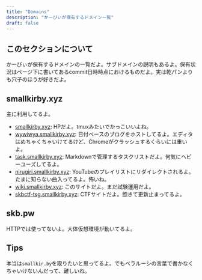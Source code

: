```yaml
---
title: "Domains"
description: "かーびぃが保有するドメイン一覧"
draft: false
---
```


## このセクションについて

かーびぃが保有するドメインの一覧だよ。サブドメインの説明もあるよ。保有状況はページ下に書いてあるcommit日時時点におけるものだよ。実は乾パンよりも穴子のほうが好きだよ。

## smallkirby.xyz

主に利用してるよ。

- [smallkirby.xyz](https://smallkirby.xyz): HPだよ。tmuxみたいでかっこいいよね。
- [wywiwya.smallkirby.xyz](https://smallkirby.xyz): 日付ベースのブログをホストしてるよ。エディタはめちゃくちゃいけてるけど、Chromeがクラッシュするくらいには重いよ。
- [task.smallkirby.xyz](https://task.smallkirby.xyz): Markdownで管理するタスクリストだよ。何気にヘビーユーズしてるよ。
- [nirugiri.smallkirby.xyz](https://nirugiri.smallkirby.xyz): YouTubeのプレイリストにリダイレクトされるよ。たまに知らない曲入ってるよ。怖いね。
- [wiki.smallkirby.xyz](https://wiki.smallkirby.xyz): このサイトだよ。まだ試験運用だよ。
- [skbctf-tsg.smallkirby.xyz](https://skbctf-tsg.smallkirby.xyz): CTFサイトだよ。飽きて更新止まってるよ。

## skb.pw

HTTPでは使ってないよ。大体仮想環境が動いてるよ。

## Tips

本当は`smallkir.by`を取りたいと思ってるよ。でもベラルーシの言葉で書かなくちゃいけないんだって、難しいね。
